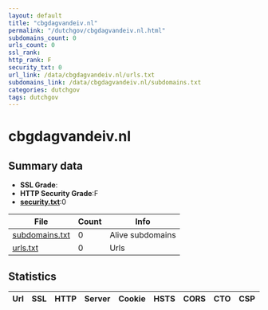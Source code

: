 ```yaml
---
layout: default
title: "cbgdagvandeiv.nl"
permalink: "/dutchgov/cbgdagvandeiv.nl.html"
subdomains_count: 0
urls_count: 0
ssl_rank: 
http_rank: F
security_txt: 0
url_link: /data/cbgdagvandeiv.nl/urls.txt
subdomains_link: /data/cbgdagvandeiv.nl/subdomains.txt
categories: dutchgov
tags: dutchgov
---
```



# cbgdagvandeiv.nl
## Summary data


 - **SSL Grade**:
 - **HTTP Security Grade**:F
 - **[security.txt](https://www.digitaleoverheid.nl/nieuws/standaard-security-txt-nu-verplicht-voor-overheid/)**:0


| File       | Count | Info |
|------------|-------|------|
|[subdomains.txt](/DutchGovScope/data/cbgdagvandeiv.nl/subdomains.txt)|0|Alive subdomains|
|[urls.txt](/DutchGovScope/data/cbgdagvandeiv.nl/urls.txt)|0|Urls|


## Statistics


| Url | SSL | HTTP | Server | Cookie | HSTS | CORS | CTO | CSP | XFO | XXP | RP |FP| Tech |Title |
|--------|-------|-------|------|------|------|------|------|------|------|------|------|------|------|------|


